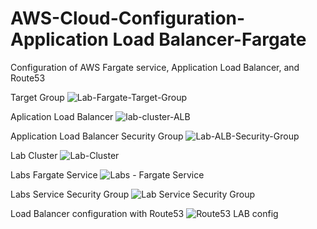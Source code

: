 # AWS-Cloud-Configuration-Application Load Balancer-Fargate
Configuration of AWS Fargate service, Application Load Balancer, and Route53

Target Group
![Lab-Fargate-Target-Group](https://user-images.githubusercontent.com/6191308/162560828-23148359-7f2b-41e7-a362-eb16958ff400.png)

Aplication Load Balancer
![lab-cluster-ALB](https://user-images.githubusercontent.com/6191308/162560839-855cd7da-1e70-471d-8e95-8f1a10b3d6d2.png)

Application Load Balancer Security Group
![Lab-ALB-Security-Group](https://user-images.githubusercontent.com/6191308/162560846-b0510e36-3e89-49f9-8058-7aa62ac34d32.png)

Lab Cluster
![Lab-Cluster](https://user-images.githubusercontent.com/6191308/162560869-3026efb8-29de-46a7-8066-68f53b1563c3.png)

Labs Fargate Service
![Labs - Fargate Service](https://user-images.githubusercontent.com/6191308/162560893-3c24aac4-ee89-48b9-9260-9f3a7f5041c3.png)

Labs Service Security Group
![Lab Service Security Group](https://user-images.githubusercontent.com/6191308/162560906-e5e499ca-b5ed-40a9-9892-eab2b2e4660e.png)

Load Balancer configuration with Route53
![Route53 LAB config](https://user-images.githubusercontent.com/6191308/162560927-6b204cc6-9a03-474e-96a1-834d8f5dae27.png)

